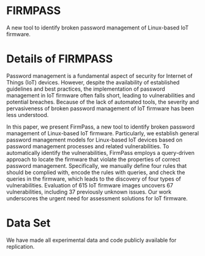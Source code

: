 # FIRMPASS
A new tool to identify broken password management of Linux-based IoT firmware.

# Details of FIRMPASS
Password management is a fundamental aspect of security for Internet of Things (IoT) devices. However, despite
the availability of established guidelines and best practices, the implementation of password management
in IoT firmware often falls short, leading to vulnerabilities and potential breaches. Because of the lack of
automated tools, the severity and pervasiveness of broken password management of IoT firmware has been
less understood.

In this paper, we present FirmPass, a new tool to identify broken password management of Linux-based IoT
firmware. Particularly, we establish general password management models for Linux-based IoT devices based
on password management processes and related vulnerabilities. To automatically identify the vulnerabilities,
FirmPass employs a query-driven approach to locate the firmware that violate the properties of correct
password management. Specifically, we manually define four rules that should be complied with, encode
the rules with queries, and check the queries in the firmware, which leads to the discovery of four types of
vulnerabilities. Evaluation of 615 IoT firmware images uncovers 67 vulnerabilities, including 37 previously
unknown issues. Our work underscores the urgent need for assessment solutions for IoT firmware.

# Data Set
We have made all experimental data and code publicly available for replication.

